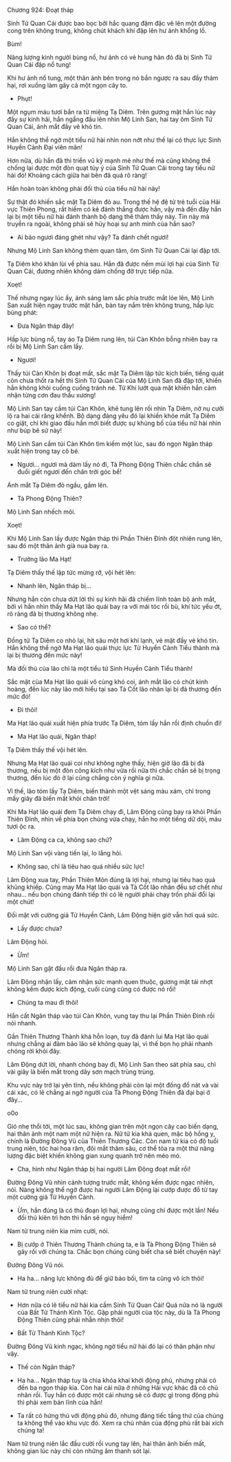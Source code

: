 




Chương 924: Đoạt tháp


Sinh Tử Quan Cái được bao bọc bởi hắc quang đậm đặc vẽ lên một đường cong trên không trung, không chút khách khí đập lên hư ảnh khổng lồ.

Bùm!

Năng lượng kinh người bùng nổ, hư ảnh có vẻ hung hãn đó đã bị Sinh Tử Quan Cái đập nổ tung!

Khi hư ảnh nổ tung, một thân ảnh bên trong nó bắn ngược ra sau đầy thảm hại, rơi xuống làm gãy cả một ngọn cây to.

- Phụt!

Một ngụm máu tươi bắn ra từ miệng Tạ Diêm. Trên gương mặt hắn lúc này đầy sự kinh hãi, hắn ngẩng đầu lên nhìn Mộ Linh San, hai tay ôm Sinh Tử Quan Cái, ánh mắt đầy vẻ khó tin.

Hắn không thể ngờ một tiểu nữ hài nhìn non nớt như thế lại có thực lực Sinh Huyền Cảnh Đại viên mãn!

Hơn nữa, dù hắn đã thi triển vũ kỹ mạnh mẽ như thế mà cũng không thể chống lại được một đòn quạt tùy ý của Sinh Tử Quan Cái trong tay tiểu nữ hài đó! Khoảng cách giữa hai bên đã quá rõ ràng!

Hắn hoàn toàn không phải đối thủ của tiểu nữ hài này!

Sự thật đó khiến sắc mặt Tạ Diêm đỏ au. Trong thế hệ đệ tử trẻ tuổi của Hải vực Thiên Phong, rất hiếm có kẻ đánh thắng được hắn, vậy mà đến đây hắn lại bị một tiểu nữ hài đánh thành bộ dạng thê thảm thấy này. Tin này mà truyền ra ngoài, không phải sẽ hủy hoại sự anh minh của hắn sao?

- Ai bảo ngươi đáng ghét như vậy? Ta đánh chết ngươi!

Nhưng Mộ Linh San không thèm quan tâm, ôm Sinh Tử Quan Cái lại đập tới.

Tạ Diêm khó khăn lùi về phía sau. Hắn đã được nếm mùi lợi hại của Sinh Tử Quan Cái, đương nhiên không dám chống đỡ trực tiếp nữa.

Xoẹt!

Thế nhưng ngay lúc ấy, ánh sáng lam sắc phía trước mắt lóe lên, Mộ Linh San xuất hiện ngay trước mặt hắn, bàn tay nắm trên không trung, hấp lực bùng phát:

- Đưa Ngân tháp đây!

Hấp lực bùng nổ, tay áo Tạ Diêm rung lên, túi Càn Khôn bỗng nhiên bay ra rồi bị Mộ Linh San cầm lấy.

- Ngươi!

Thấy túi Càn Khôn bị đoạt mất, sắc mặt Tạ Diêm lập tức kịch biến, tiếng quát còn chưa thốt ra hết thì Sinh Tử Quan Cái của Mộ Linh San đã đập tới, khiến hắn không khỏi cuống cuồng tránh né. Tử Khí lướt qua mặt khiến hắn cảm nhận từng cơn đau thấu xương!

Mộ Linh San tay cầm túi Càn Khôn, khẽ tung lên rồi nhìn Tạ Diêm, nở nụ cười lộ ra hai cái răng khểnh. Bộ dạng đáng yêu đó lại khiến khóe mắt Tạ Diêm co giật, chỉ khi giao đấu hắn mới biết được sự khủng bố của tiểu nữ hài nhìn như búp bê sứ này!

Mộ Linh San cầm túi Càn Khôn tìm kiếm một lúc, sau đó ngọn Ngân tháp xuất hiện trong tay cô bé.

- Ngươi… ngươi mà dám lấy nó đi, Tà Phong Động Thiên chắc chắn sẽ đuổi giết ngươi đến chân trời góc bể!

Ánh mắt Tạ Diêm đỏ ngầu, gầm lên.

- Tà Phong Động Thiên?

Mộ Linh San nhếch môi.

Xoẹt!

Khi Mộ Linh San lấy được Ngân tháp thì Phần Thiên Đỉnh đột nhiên rung lên, sau đó một thân ảnh già nua bay ra.

- Trưởng lão Ma Hạt!

Tạ Diêm thấy thế lập tức mừng rỡ, vội hét lên:

- Nhanh lên, Ngân tháp bị…

Nhưng hắn còn chưa dứt lời thì sự kinh hãi đã chiếm lĩnh toàn bộ ánh mắt, bởi vì hắn nhìn thấy Ma Hạt lão quái bay ra với mái tóc rồi bù, khí tức yếu ớt, rõ ràng đã bị thương không nhẹ.

- Sao có thể?

Đồng tử Tạ Diêm co nhỏ lại, hít sâu một hơi khí lạnh, vẻ mặt đầy vẻ khó tin. Hắn không thể ngờ Ma Hạt lão quái thực lực Tử Huyền Cảnh Tiểu thành mà lại bị thương đến mức này!

Mà đối thủ của lão chỉ là một tiểu tử Sinh Huyền Cảnh Tiểu thành!

Sắc mặt của Ma Hạt lão quái vô cùng khó coi, ánh mắt lão có chút kinh hoàng, đến lúc này lão mới hiểu tại sao Tà Cốt lão nhân lại bị đả thương đến mức đó!

- Đi thôi!

Ma Hạt lão quái xuất hiện phía trước Tạ Diêm, tóm lấy hắn rồi định chuồn đi!

- Ma Hạt lão quái, Ngân tháp!

Tạ Diêm thấy thế vội hét lên.

Nhưng Ma Hạt lão quái coi như không nghe thấy, hiện giờ lão đã bị đả thương, nếu bị một đòn công kích như vừa rồi nữa thì chắc chắn sẽ bị trọng thương, đến lúc đó ở lại cũng chẳng còn ý nghĩa gì nữa.

Vì thế, lão tóm lấy Tạ Diêm, biến thành một vệt sáng màu xám, chỉ trong mấy giây đã biến mất khỏi chân trời!

Khi Ma Hạt lão quái đem Tạ Diêm chạy đi, Lâm Động cũng bay ra khỏi Phần Thiên Đỉnh, nhìn về phía bọn chúng vừa chạy, hắn ho một tiếng dữ dội, máu tươi ộc ra.

- Lâm Động ca ca, không sao chứ?

Mộ Linh San vội vàng tiến lại, lo lắng hỏi.

- Không sao, chỉ là tiêu hao quá nhiều sức lực!

Lâm Động xua tay, Phần Thiên Môn đúng là lợi hại, nhưng lại tiêu hao quá khủng khiếp. Cũng may Ma Hạt lão quái và Tà Cốt lão nhân đều sợ chết như nhau… nếu bọn chúng đánh tiếp thì có lẽ người phải chạy trốn phải đổi lại một chút!

Đối mặt với cường giả Tử Huyền Cảnh, Lâm Động hiện giờ vẫn hơi quá sức.

- Lấy được chưa?

Lâm Động hỏi.

- Ừm!

Mộ Linh San gật đầu rồi đưa Ngân tháp ra.

Lâm Động nhận lấy, cảm nhận sức mạnh quen thuộc, gương mặt tái nhợt không kềm được kích động, cuối cùng cũng có được nó rồi!

- Chúng ta mau đi thôi!

Hắn cất Ngân tháp vào túi Càn Khôn, vung tay thu lại Phần Thiên Đỉnh rồi nói nhanh.

Gần Thiên Thương Thành khá hỗn loạn, tuy đã đánh lui Ma Hạt lão quái nhưng chẳng ai đảm bảo lão sẽ không quay lại, vì thế bọn họ phải nhanh chóng rời khỏi đây.

Lâm Động dứt lời, nhanh chóng bay đi, Mộ Linh San theo sát phía sau, chỉ vài giây là biến mất trong dãy sơn mạch trùng trùng.

Khu vực này trở lại yên tĩnh, nếu không phải còn lại một đống đổ nát và vài cái xác, có lẽ chẳng ai ngờ người của Tà Phong Động Thiên đã đại bại ở đây…

o0o

Gió nhẹ thổi tới, một lúc sau, không gian trên một ngọn cây cao biến dạng, hai thân ảnh một nam một nữ hiện ra. Nữ tử kia khá quen, mặc bộ hồng y, chính là Đường Đông Vũ của Thiên Thương Các. Còn nam tử kia có độ tuổi trung niên, tóc hai hoa râm, đôi mắt thâm sâu, cơ thể tỏa ra một thứ năng lượng đặc biệt khiến không gian xung quanh trở nên méo mó.

- Cha, hình như Ngân tháp bị hai người Lâm Động đoạt mất rồi!

Đường Đông Vũ nhìn cảnh tượng trước mắt, không kềm được ngạc nhiên, nói. Nàng không thể ngờ được hai người Lâm Động lại cướp được đồ từ tay một cường giả Tử Huyền Cảnh.

- Ừm, hắn đúng là có thủ đoạn lợi hại, nhưng cũng chỉ được một lần! Nếu đối thủ kiên trì hơn thì hắn sẽ nguy hiểm!

Nam tử trung niên kia mỉm cười, nói.

- Bị cướp ở Thiên Thương Thành chúng ta, e là Tà Phong Động Thiên sẽ gây rối với chúng ta. Chắc bọn chúng cũng biết cha sẽ biết chuyện này!

Đường Đông Vũ nói.

- Ha ha… năng lực không đủ để giữ bảo bối, tìm ta cũng vô ích thôi!

Nam tử trung niên cười nhạt:

- Hơn nữa có lẽ tiểu nữ hài kia cầm Sinh Tử Quan Cái! Quá nửa nó là người của Bất Tử Thánh Kình Tộc. Gặp phải người của tộc này, dù là Tà Phong Động Thiên cũng phải nhẫn nhịn thôi!

- Bất Tử Thánh Kình Tộc?

Đường Đông Vũ kinh ngạc, không ngờ tiểu nữ hài đó lại có thân phận như vậy.

- Thế còn Ngân tháp?

- Ha ha… Ngân tháp tuy là chìa khóa khai khởi động phủ, nhưng phải có đến ba ngọn tháp kia. Còn hai cái nữa ở những Hải vực khác đã có chủ nhân rồi. Tuy hắn có được một cái nhưng sẽ có được gì trong động phủ thì phải xem bản lĩnh của hắn!

- Ta rất có hứng thú với động phủ đó, nhưng đáng tiếc tầng thứ của chúng ta không thể vào khu vực đó. Xem ra chủ nhân của động phủ rất bài xích chúng ta!

Nam tử trung niên lắc đầu cười rồi vung tay lên, hai thân ảnh biến mất, không gian lúc này chỉ còn những âm thanh sót lại.




